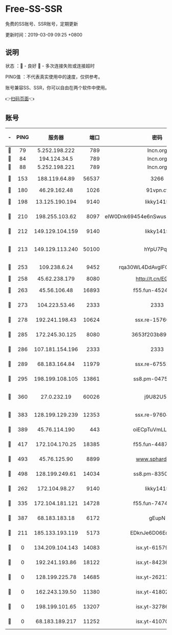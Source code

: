 # Free-SS-SSR

免费的SS账号、SSR账号，定期更新

更新时间：2019-03-09 09:25 +0800

## 说明

状态     ：🙂 - 良好 🙁 - 多次连接失败或连接超时

PING值   ：不代表真实使用中的速度，仅供参考。

账号兼容SS、SSR，你可以自由在两个软件中使用。

👉[扫码页面](https://liesauer.github.io/Free-SS-SSR/)👈

## 账号

|-|PING|服务器|端口|密码|加密方式|区域|
|:----:|:----:|:-----:|-----:|:----:|:----:|:----:|
|🙂|79|5.252.198.222|789|lncn.org|rc4|JP|
|🙂|84|194.124.34.5|789|lncn.org|rc4|JP|
|🙂|88|5.252.198.221|789|lncn.org|rc4|JP|
|🙂|153|188.119.64.89|56537|3266|aes-256-cfb|RU|
|🙂|180|46.29.162.48|1026|91vpn.cf|rc4-md5|RU|
|🙂|198|13.125.190.194|9140|likky1415|aes-256-cfb|KR|
|🙂|210|198.255.103.62|8097|eIW0Dnk69454e6nSwuspv9DmS201tQ0D|aes-256-cfb|US|
|🙂|212|149.129.104.159|9140|likky1415|aes-256-cfb|HK|
|🙂|213|149.129.113.240|50100|hYpU7PqP|chacha20-ietf-poly1305|CN|
|🙂|253|109.238.6.24|9452|rqa30WL4DdAvgIFG6Fs3znzTa|aes-256-cfb|FR|
|🙂|258|45.62.238.179|8080|http://t.cn/EGJIyrl|rc4-md5|CA|
|🙂|263|45.56.106.48|16893|f55.fun-45246716|aes-256-cfb|US|
|🙂|273|104.223.53.46|2333|2333|aes-256-cfb|US|
|🙂|278|192.241.198.43|10624|ssx.re-15760725|aes-256-cfb|US|
|🙂|285|172.245.30.125|8080|3653f203b896678d|chacha20-ietf|US|
|🙂|286|107.181.154.196|2333|2333|aes-256-cfb|US|
|🙂|289|68.183.164.84|11979|ssx.re-67552662|aes-256-cfb|US|
|🙂|295|198.199.108.105|13861|ss8.pm-04751164|aes-256-cfb|US|
|🙂|360|27.0.232.19|60026|j9U82U53|xchacha20-ietf-poly1305|HK|
|🙂|383|128.199.129.239|12353|ssx.re-97604958|aes-256-cfb|SG|
|🙂|389|45.76.114.190|443|oiECpTuVmLLxk4Ts|aes-256-cfb|AU|
|🙂|417|172.104.170.25|18385|f55.fun-44871721|aes-256-cfb|SG|
|🙂|493|45.76.125.90|8899|www.sphard.com|aes-256-cfb|AU|
|🙂|498|128.199.249.61|14034|ss8.pm-83503872|aes-256-cfb|SG|
|🙂|262|172.104.98.27|9140|likky1415|aes-256-cfb|JP|
|🙂|335|172.104.181.121|14728|f55.fun-74741421|aes-256-cfb|SG|
|🙂|387|68.183.183.18|6172|gEupN|aes-256-cfb|SG|
|🙁|211|185.133.193.119|5173|EDknJe6D06EoWDaw|aes-256-cfb|US|
|🙁|0|134.209.104.143|14083|isx.yt-61579208|aes-256-cfb|SG|
|🙁|0|192.241.193.86|18122|isx.yt-84236848|aes-256-cfb|US|
|🙁|0|128.199.225.78|14685|isx.yt-26211844|aes-256-cfb|SG|
|🙁|0|162.243.139.50|11380|isx.yt-41802120|aes-256-cfb|US|
|🙁|0|198.199.101.65|13207|isx.yt-32786605|aes-256-cfb|US|
|🙁|0|68.183.189.217|11252|isx.yt-41070584|aes-256-cfb|SG|
